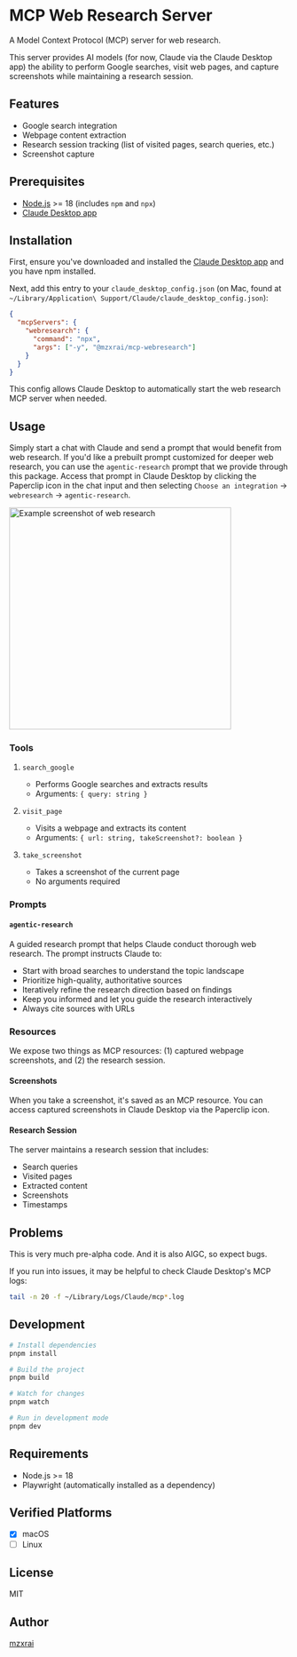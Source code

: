 # MCP Web Research Server

A Model Context Protocol (MCP) server for web research. 

This server provides AI models (for now, Claude via the Claude Desktop app) the ability to perform Google searches, visit web pages, and capture screenshots while maintaining a research session.

## Features

- Google search integration
- Webpage content extraction
- Research session tracking (list of visited pages, search queries, etc.)
- Screenshot capture

## Prerequisites

- [Node.js](https://nodejs.org/) >= 18 (includes `npm` and `npx`)
- [Claude Desktop app](https://claude.ai/download)

## Installation

First, ensure you've downloaded and installed the [Claude Desktop app](https://claude.ai/download) and you have npm installed.

Next, add this entry to your `claude_desktop_config.json` (on Mac, found at `~/Library/Application\ Support/Claude/claude_desktop_config.json`):

```json
{
  "mcpServers": {
    "webresearch": {
      "command": "npx",
      "args": ["-y", "@mzxrai/mcp-webresearch"]
    }
  }
}
```

This config allows Claude Desktop to automatically start the web research MCP server when needed.

## Usage

Simply start a chat with Claude and send a prompt that would benefit from web research. If you'd like a prebuilt prompt customized for deeper web research, you can use the `agentic-research` prompt that we provide through this package. Access that prompt in Claude Desktop by clicking the Paperclip icon in the chat input and then selecting `Choose an integration` → `webresearch` → `agentic-research`.

<img src="https://i.ibb.co/N6Y3C0q/Screenshot-2024-12-05-at-11-01-27-PM.png" alt="Example screenshot of web research" width="400"/>

### Tools

1. `search_google`
   - Performs Google searches and extracts results
   - Arguments: `{ query: string }`

2. `visit_page`
   - Visits a webpage and extracts its content
   - Arguments: `{ url: string, takeScreenshot?: boolean }`

3. `take_screenshot`
   - Takes a screenshot of the current page
   - No arguments required

### Prompts

#### `agentic-research`
A guided research prompt that helps Claude conduct thorough web research. The prompt instructs Claude to:
- Start with broad searches to understand the topic landscape
- Prioritize high-quality, authoritative sources
- Iteratively refine the research direction based on findings
- Keep you informed and let you guide the research interactively
- Always cite sources with URLs

### Resources

We expose two things as MCP resources: (1) captured webpage screenshots, and (2) the research session.

#### Screenshots

When you take a screenshot, it's saved as an MCP resource. You can access captured screenshots in Claude Desktop via the Paperclip icon.

#### Research Session

The server maintains a research session that includes:
- Search queries
- Visited pages
- Extracted content
- Screenshots
- Timestamps

## Problems

This is very much pre-alpha code. And it is also AIGC, so expect bugs.

If you run into issues, it may be helpful to check Claude Desktop's MCP logs:

```bash
tail -n 20 -f ~/Library/Logs/Claude/mcp*.log
```

## Development

```bash
# Install dependencies
pnpm install

# Build the project
pnpm build

# Watch for changes
pnpm watch

# Run in development mode
pnpm dev
```

## Requirements

- Node.js >= 18
- Playwright (automatically installed as a dependency)

## Verified Platforms

- [x] macOS
- [ ] Linux

## License

MIT

## Author

[mzxrai](https://github.com/mzxrai) 
